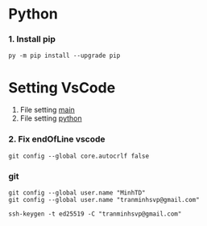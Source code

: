 # Python

### 1. Install pip

```
py -m pip install --upgrade pip
```

# Setting VsCode

1. File setting [main](./setting-vscode-main.json)
2. File setting [python](./setting-vscode-python.json)

### 2. Fix endOfLine vscode

```
git config --global core.autocrlf false
```

### git

```
git config --global user.name "MinhTD"
git config --global user.name "tranminhsvp@gmail.com"

ssh-keygen -t ed25519 -C "tranminhsvp@gmail.com"
```

